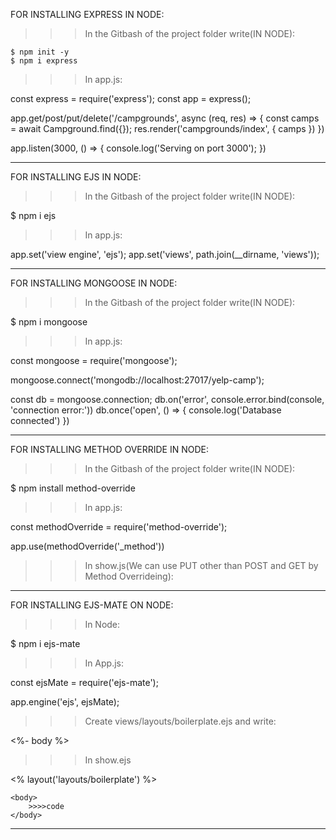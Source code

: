 FOR INSTALLING EXPRESS IN NODE:

>>>In the Gitbash of the project folder write(IN NODE):
```
$ npm init -y
$ npm i express
```

>>>In app.js:

const express = require('express');
const app = express();

app.get/post/put/delete('/campgrounds', async (req, res) => {
    const camps = await Campground.find({});
    res.render('campgrounds/index', { camps })
})

app.listen(3000, () => {
    console.log('Serving on port 3000');
})

------------------------------------------------------------------------------------------------------------

FOR INSTALLING EJS IN NODE:

>>>In the Gitbash of the project folder write(IN NODE):

$ npm i ejs

>>>In app.js:

app.set('view engine', 'ejs');
app.set('views', path.join(__dirname, 'views'));

------------------------------------------------------------------------------------------------------------

FOR INSTALLING MONGOOSE IN NODE:

>>>In the Gitbash of the project folder write(IN NODE):

$ npm i mongoose

>>>In app.js:

const mongoose = require('mongoose');

mongoose.connect('mongodb://localhost:27017/yelp-camp');

const db = mongoose.connection;
db.on('error', console.error.bind(console, 'connection error:'))
db.once('open', () => {
    console.log('Database connected')
})


------------------------------------------------------------------------------------------------------------

FOR INSTALLING METHOD OVERRIDE IN NODE:

>>>In the Gitbash of the project folder write(IN NODE):

$ npm install method-override

>>>In app.js:

const methodOverride = require('method-override');

app.use(methodOverride('_method'))

>>>In show.js(We can use PUT other than POST and GET by Method Overrideing):

<body>
    <form action="/campgrounds/<%=camps._id%>?_method=PUT" method="POST">
    </form>
</body>

------------------------------------------------------------------------------------------------------------

FOR INSTALLING EJS-MATE ON NODE:

>>>In Node:

$ npm i ejs-mate


>>>In App.js:

const ejsMate = require('ejs-mate');

app.engine('ejs', ejsMate);


>>>Create views/layouts/boilerplate.ejs and write:

<!DOCTYPE html>
<html lang="en">

<head>
    <meta charset="UTF-8">
    <meta name="viewport" content="width=device-width, initial-scale=1.0">
    <title>Boilerplate!!!</title>
</head>

<body>
    <%- body %>
</body>

</html>


>>>In show.ejs

<% layout('layouts/boilerplate') %>

    <body>
        >>>>code
    </body>


------------------------------------------------------------------------------------------------------------
